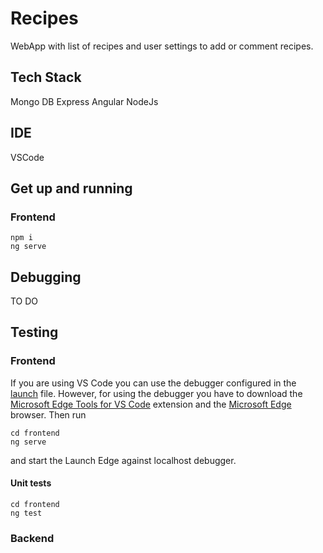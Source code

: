 # Recipes

WebApp with list of recipes and user settings to add or comment recipes.


## Tech Stack
Mongo DB
Express
Angular
NodeJs

## IDE
VSCode

## Get up and running
### Frontend 
```
npm i
ng serve
```
## Debugging
TO DO

## Testing
### Frontend 
If you are using VS Code you can use the debugger configured in the [launch](.vscode/launch.json) file. However, for using the debugger you have to download the [Microsoft Edge Tools for VS Code](https://marketplace.visualstudio.com/items?itemName=ms-edgedevtools.vscode-edge-devtools) extension and the [Microsoft Edge](https://www.microsoft.com/en-us/edge) browser. Then run
```
cd frontend
ng serve
```
and start the Launch Edge against localhost debugger. 
#### Unit tests
```
cd frontend
ng test
```
### Backend